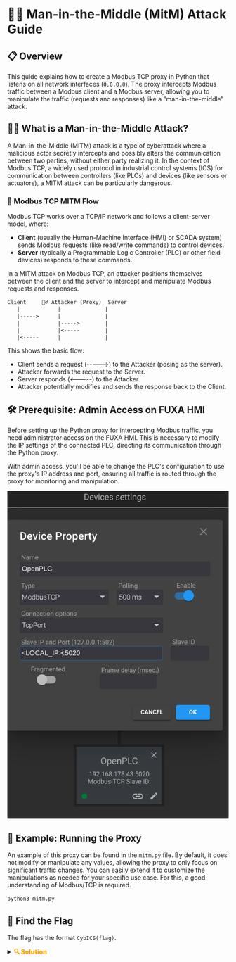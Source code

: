 # 🕵️‍♂️ Man-in-the-Middle (MitM) Attack Guide

## 📋 Overview
This guide explains how to create a Modbus TCP proxy in Python that listens on all network interfaces (`0.0.0.0`).
The proxy intercepts Modbus traffic between a Modbus client and a Modbus server, allowing you to manipulate the traffic (requests and responses) like a "man-in-the-middle" attack.

## 🧑‍💻 What is a Man-in-the-Middle Attack?
A Man-in-the-Middle (MITM) attack is a type of cyberattack where a malicious actor secretly intercepts and possibly alters the communication between two parties, without either party realizing it. In the context of Modbus TCP, a widely used protocol in industrial control systems (ICS) for communication between controllers (like PLCs) and devices (like sensors or actuators), a MITM attack can be particularly dangerous.

### 🔄 Modbus TCP MITM Flow
Modbus TCP works over a TCP/IP network and follows a client-server model, where:
- **Client** (usually the Human-Machine Interface (HMI) or SCADA system) sends Modbus requests (like read/write commands) to control devices.
- **Server** (typically a Programmable Logic Controller (PLC) or other field devices) responds to these commands.

In a MITM attack on Modbus TCP, an attacker positions themselves between the client and the server to intercept and manipulate Modbus requests and responses.

```
Client     🕵️‍♂️ Attacker (Proxy)  Server
   |            |              |
   |----->      |              |
   |            |----->        |
   |            |<-----        |
   |<-----      |              |
```

This shows the basic flow:
- Client sends a request (----->) to the Attacker (posing as the server).
- Attacker forwards the request to the Server.
- Server responds (<-----) to the Attacker.
- Attacker potentially modifies and sends the response back to the Client.

## 🛠️ Prerequisite: Admin Access on FUXA HMI
Before setting up the Python proxy for intercepting Modbus traffic, you need administrator access on the FUXA HMI. This is necessary to modify the IP settings of the connected PLC, directing its communication through the Python proxy.

With admin access, you'll be able to change the PLC's configuration to use the proxy's IP address and port, ensuring all traffic is routed through the proxy for monitoring and manipulation.

![FUXA IP Configuration](doc/fuxa_ip.png)

## 🚀 Example: Running the Proxy
An example of this proxy can be found in the `mitm.py` file. 
By default, it does not modify or manipulate any values, allowing the proxy to only focus on significant traffic changes. You can easily extend it to customize the manipulations as needed for your specific use case.
For this, a good understanding of Modbus/TCP is required.

```sh
python3 mitm.py
```

## 🎯 Find the Flag
The flag has the format `CybICS(flag)`.

<details>
  <summary><strong><span style="color:orange;font-weight: 900">🔍 Solution</span></strong></summary>
  <!-- Add solution steps or screenshots here -->
</details>